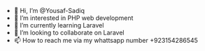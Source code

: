 - 👋 Hi, I’m @Yousaf-Sadiq
- 👀 I’m interested in PHP web development
- 🌱 I’m currently learning Laravel 
- 💞️ I’m looking to collaborate on Laravel
- 📫 How to reach me via my whattsapp number +923154286545

<!---
Yousaf-Sadiq/Yousaf-Sadiq is a ✨ special ✨ repository because its `README.md` (this file) appears on your GitHub profile.
You can click the Preview link to take a look at your changes.
--->
